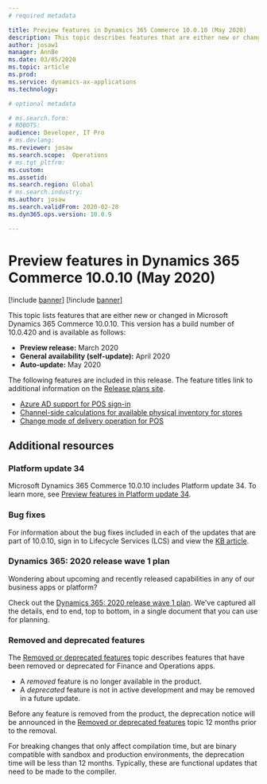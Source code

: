 ```yaml
---
# required metadata

title: Preview features in Dynamics 365 Commerce 10.0.10 (May 2020)
description: This topic describes features that are either new or changed in Dynamics 365 Commerce 10.0.10. 
author: josaw1
manager: AnnBe
ms.date: 03/05/2020
ms.topic: article
ms.prod: 
ms.service: dynamics-ax-applications
ms.technology: 

# optional metadata

# ms.search.form: 
# ROBOTS: 
audience: Developer, IT Pro
# ms.devlang: 
ms.reviewer: josaw
ms.search.scope:  Operations
# ms.tgt_pltfrm: 
ms.custom: 
ms.assetid: 
ms.search.region: Global
# ms.search.industry: 
ms.author: josaw
ms.search.validFrom: 2020-02-28 
ms.dyn365.ops.version: 10.0.9

---
```

# Preview features in Dynamics 365 Commerce 10.0.10 (May 2020)

[!include [banner](../includes/banner.md)]
[!include [banner](../includes/preview-banner.md)]


This topic lists features that are either new or changed in Microsoft Dynamics 365 Commerce 10.0.10. This version has a build number of 10.0.420 and is available as follows:

- **Preview release:** March 2020
- **General availability (self-update):** April 2020
- **Auto-update:** May 2020

The following features are included in this release. The feature titles link to additional information on the [Release plans site](https://docs.microsoft.com/dynamics365-release-plan/2020wave1/).

- [Azure AD support for POS sign-in](https://docs.microsoft.com/dynamics365-release-plan/2020wave1/dynamics365-commerce/aad-support-pos-logon)
- [Channel-side calculations for available physical inventory for stores](https://docs.microsoft.com/dynamics365-release-plan/2020wave1/dynamics365-commerce/channel-side-calculations-physical-inventory-stores)
- [Change mode of delivery operation for POS](https://docs.microsoft.com/dynamics365-release-plan/2020wave1/dynamics365-commerce/change-mode-delivery-operation-pos)


## Additional resources

### Platform update 34

Microsoft Dynamics 365 Commerce 10.0.10 includes Platform update 34. To learn more, see [Preview features in Platform update 34](../../fin-ops-core/dev-itpro/get-started/whats-new-platform-update-34.md).


### Bug fixes 
For information about the bug fixes included in each of the updates that are part of 10.0.10, sign in to Lifecycle Services (LCS) and view the [KB article](https://nam06.safelinks.protection.outlook.com/?url=https%3A%2F%2Ffix.lcs.dynamics.com%2FIssue%2FDetails%3FbugId%3D424137%26dbType%3D3%26qc%3Dbf63d49dcc96e51eb42ac1dd66c6c5e5d7548f1e176f729e324ea3353b9860cb&data=02%7C01%7Cjosaw%40microsoft.com%7Cb0c34b69bc614f25c20108d7c115dae9%7C72f988bf86f141af91ab2d7cd011db47%7C1%7C0%7C637190171921345107&sdata=2BCd%2FgirasiXcbkuwDX%2Bn%2BhI9oVB9e16cYYOZYnyuPw%3D&reserved=0).


### Dynamics 365: 2020 release wave 1 plan

Wondering about upcoming and recently released capabilities in any of our business apps or platform?

Check out the [Dynamics 365: 2020 release wave 1 plan](https://docs.microsoft.com/dynamics365-release-plan/2020wave1/index). We've captured all the details, end to end, top to bottom, in a single document that you can use for planning.

### Removed and deprecated features

The [Removed or deprecated features](../../fin-ops-core/dev-itpro/migration-upgrade/deprecated-features.md) topic describes features that have been removed or deprecated for Finance and Operations apps.

- A *removed* feature is no longer available in the product.
- A *deprecated* feature is not in active development and may be removed in a future update.

Before any feature is removed from the product, the deprecation notice will be announced in the [Removed or deprecated features](../../fin-ops-core/dev-itpro/migration-upgrade/deprecated-features.md) topic 12 months prior to the removal.

For breaking changes that only affect compilation time, but are binary compatible with sandbox and production environments, the deprecation time will be less than 12 months. Typically, these are functional updates that need to be made to the compiler.
